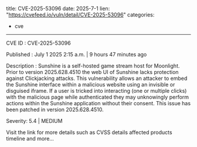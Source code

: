  
title: CVE-2025-53096
date: 2025-7-1
lien: "https://cvefeed.io/vuln/detail/CVE-2025-53096"
categories:
  - cve
---

CVE ID : CVE-2025-53096

Published :  July 1
2025
2:15 a.m. | 9 hours
47 minutes ago

Description : Sunshine is a self-hosted game stream host for Moonlight. Prior to version 2025.628.4510
the web UI of Sunshine lacks protection against Clickjacking attacks. This vulnerability allows an attacker to embed the Sunshine interface within a malicious website using an invisible or disguised iframe. If a user is tricked into interacting (one or multiple clicks) with the malicious page while authenticated
they may unknowingly perform actions within the Sunshine application without their consent. This issue has been patched in version 2025.628.4510.

Severity: 5.4 | MEDIUM

Visit the link for more details
such as CVSS details
affected products
timeline
and more...
